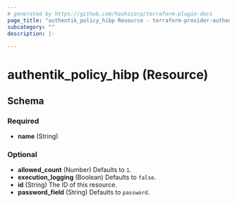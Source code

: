 ```yaml
---
# generated by https://github.com/hashicorp/terraform-plugin-docs
page_title: "authentik_policy_hibp Resource - terraform-provider-authentik"
subcategory: ""
description: |-
  
---
```


# authentik_policy_hibp (Resource)





<!-- schema generated by tfplugindocs -->
## Schema

### Required

- **name** (String)

### Optional

- **allowed_count** (Number) Defaults to `1`.
- **execution_logging** (Boolean) Defaults to `false`.
- **id** (String) The ID of this resource.
- **password_field** (String) Defaults to `password`.


